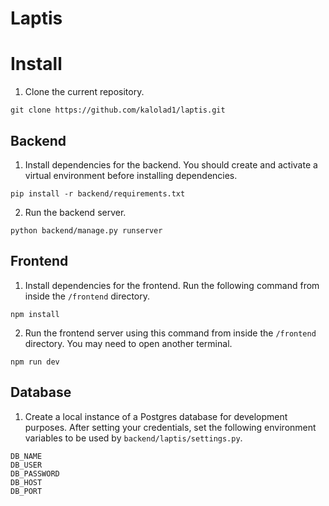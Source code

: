 # Laptis

# Install
1. Clone the current repository.
```
git clone https://github.com/kalolad1/laptis.git
```

## Backend
1. Install dependencies for the backend. You should create and activate a virtual environment before installing dependencies.
```
pip install -r backend/requirements.txt
```

2. Run the backend server.
```
python backend/manage.py runserver
```

## Frontend
1. Install dependencies for the frontend. Run the following command from inside the ```/frontend``` directory.
```
npm install
```

2. Run the frontend server using this command from inside the ```/frontend``` directory. You may need to open another terminal.
```
npm run dev
```

## Database
1. Create a local instance of a Postgres database for development purposes. After setting your credentials, set the following environment variables to be used by ```backend/laptis/settings.py```.

```
DB_NAME
DB_USER
DB_PASSWORD
DB_HOST
DB_PORT
```